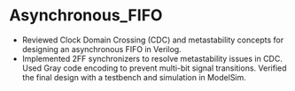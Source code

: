 # Asynchronous_FIFO

* Reviewed Clock Domain Crossing (CDC) and metastability concepts for designing an asynchronous FIFO in Verilog.
* Implemented 2FF synchronizers to resolve metastability issues in CDC. Used Gray code encoding to prevent multi-bit signal
transitions. Verified the final design with a testbench and simulation in ModelSim.
